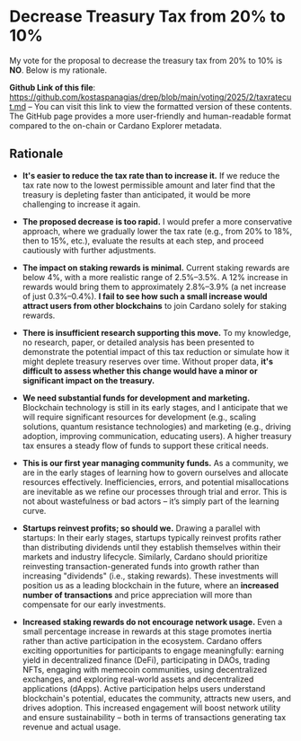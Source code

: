 # Decrease Treasury Tax from 20% to 10%

My vote for the proposal to decrease the treasury tax from 20% to 10% is **NO**. Below is my rationale.

**Github Link of this file**: https://github.com/kostaspanagias/drep/blob/main/voting/2025/2/taxratecut.md – You can visit this link to view the formatted version of these contents. The GitHub page provides a more user-friendly and human-readable format compared to the on-chain or Cardano Explorer metadata.

## Rationale

* **It's easier to reduce the tax rate than to increase it.** If we reduce the tax rate now to the lowest permissible amount and later find that the treasury is depleting faster than anticipated, it would be more challenging to increase it again. 

* **The proposed decrease is too rapid.** I would prefer a more conservative approach, where we gradually lower the tax rate (e.g., from 20% to 18%, then to 15%, etc.), evaluate the results at each step, and proceed cautiously with further adjustments.

* **The impact on staking rewards is minimal.** Current staking rewards are below 4%, with a more realistic range of 2.5%–3.5%. A 12% increase in rewards would bring them to approximately 2.8%–3.9% (a net increase of just 0.3%–0.4%). **I fail to see how such a small increase would attract users from other blockchains** to join Cardano solely for staking rewards.

* **There is insufficient research supporting this move.** To my knowledge, no research, paper, or detailed analysis has been presented to demonstrate the potential impact of this tax reduction or simulate how it might deplete treasury reserves over time. Without proper data, **it's difficult to assess whether this change would have a minor or significant impact on the treasury.**

* **We need substantial funds for development and marketing.** Blockchain technology is still in its early stages, and I anticipate that we will require significant resources for development (e.g., scaling solutions, quantum resistance technologies) and marketing (e.g., driving adoption, improving communication, educating users). A higher treasury tax ensures a steady flow of funds to support these critical needs.

* **This is our first year managing community funds.** As a community, we are in the early stages of learning how to govern ourselves and allocate resources effectively. Inefficiencies, errors, and potential misallocations are inevitable as we refine our processes through trial and error. This is not about wastefulness or bad actors – it’s simply part of the learning curve.

* **Startups reinvest profits; so should we.** Drawing a parallel with startups: In their early stages, startups typically reinvest profits rather than distributing dividends until they establish themselves within their markets and industry lifecycle. Similarly, Cardano should prioritize reinvesting transaction-generated funds into growth rather than increasing "dividends" (i.e., staking rewards). These investments will position us as a leading blockchain in the future, where an **increased number of transactions** and price appreciation will more than compensate for our early investments.

* **Increased staking rewards do not encourage network usage.** Even a small percentage increase in rewards at this stage promotes inertia rather than active participation in the ecosystem. Cardano offers exciting opportunities for participants to engage meaningfully: earning yield in decentralized finance (DeFi), participating in DAOs, trading NFTs, engaging with memecoin communities, using decentralized exchanges, and exploring real-world assets and decentralized applications (dApps). Active participation helps users understand blockchain's potential, educates the community, attracts new users, and drives adoption. This increased engagement will boost network utility and ensure sustainability – both in terms of transactions generating tax revenue and actual usage.
